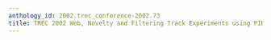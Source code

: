 ```yaml
---
anthology_id: 2002.trec_conference-2002.73
title: TREC 2002 Web, Novelty and Filtering Track Experiments using PIRCS
---
```

